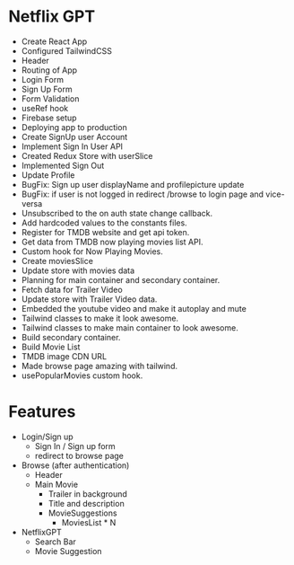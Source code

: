 # Netflix GPT
 - Create React App
 - Configured TailwindCSS
 - Header
 - Routing of App
 - Login Form
 - Sign Up Form
 - Form Validation
 - useRef hook
 - Firebase setup
 - Deploying app to production
 - Create SignUp user Account
 - Implement Sign In User API
 - Created Redux Store with userSlice
 - Implemented Sign Out
 - Update Profile
 - BugFix: Sign up user displayName and profilepicture update
 - BugFix: if user is not logged in redirect /browse to login page and vice-versa
 - Unsubscribed to the on auth state change callback.
 - Add hardcoded values to the constants files.
 - Register for TMDB website and get api token.
 - Get data from TMDB now playing movies list API.
 - Custom hook for Now Playing Movies.
 - Create moviesSlice
 - Update store with movies data
 - Planning for main container and secondary container.
 - Fetch data for Trailer Video
 - Update store with Trailer Video data.
 - Embedded the youtube video and make it autoplay and mute
 - Tailwind classes to make it look awesome.
 - Tailwind classes to make main container to look awesome.
 - Build secondary container.
 - Build Movie List
 - TMDB image CDN URL
 - Made browse page amazing with tailwind.
 - usePopularMovies custom hook.

 # Features
  - Login/Sign up
    - Sign In / Sign up form
    - redirect to browse page
  - Browse (after authentication)
    - Header
    - Main Movie
      - Trailer in background
      - Title and description
      - MovieSuggestions
        - MoviesList * N
  - NetflixGPT
    - Search Bar
    - Movie Suggestion